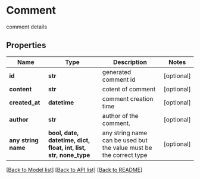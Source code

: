 # Comment

comment details

## Properties
Name | Type | Description | Notes
------------ | ------------- | ------------- | -------------
**id** | **str** | generated comment id | [optional] 
**content** | **str** | cotent of comment | [optional] 
**created_at** | **datetime** | comment creation time | [optional] 
**author** | **str** | author of the comment. | [optional] 
**any string name** | **bool, date, datetime, dict, float, int, list, str, none_type** | any string name can be used but the value must be the correct type | [optional]

[[Back to Model list]](../README.md#documentation-for-models) [[Back to API list]](../README.md#documentation-for-api-endpoints) [[Back to README]](../README.md)


